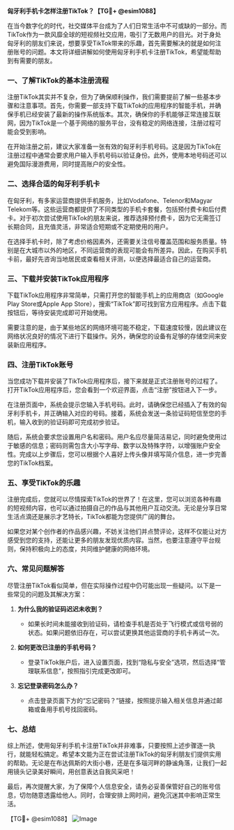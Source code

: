 **匈牙利手机卡怎样注册TikTok？【TG💪+ @esim1088】**

在当今数字化的时代，社交媒体平台成为了人们日常生活中不可或缺的一部分。而TikTok作为一款风靡全球的短视频社交应用，吸引了无数用户的目光。对于身处匈牙利的朋友们来说，想要享受TikTok带来的乐趣，首先需要解决的就是如何注册账号的问题。本文将详细讲解如何使用匈牙利手机卡注册TikTok，希望能帮助到有需要的朋友。

### 一、了解TikTok的基本注册流程

注册TikTok其实并不复杂，但为了确保顺利操作，我们需要提前了解一些基本步骤和注意事项。首先，你需要一部支持下载TikTok的应用程序的智能手机，并确保手机已经安装了最新的操作系统版本。其次，确保你的手机能够正常连接互联网，因为TikTok是一个基于网络的服务平台，没有稳定的网络连接，注册过程可能会受到影响。

在开始注册之前，建议大家准备一张有效的匈牙利手机号码。这是因为TikTok在注册过程中通常会要求用户输入手机号码以验证身份。此外，使用本地号码还可以避免国际漫游费用，同时提高账户的安全性。

### 二、选择合适的匈牙利手机卡

在匈牙利，有多家运营商提供手机服务，比如Vodafone、Telenor和Magyar Telekom等。这些运营商都提供了不同类型的手机卡套餐，包括预付费卡和后付费卡。对于初次尝试使用TikTok的朋友来说，推荐选择预付费卡，因为它无需签订长期合同，且充值灵活，非常适合短期或不定期使用的用户。

在选择手机卡时，除了考虑价格因素外，还需要关注信号覆盖范围和服务质量。特别是在大城市以外的地区，不同运营商的表现可能会有所差异。因此，在购买手机卡前，最好先咨询当地居民或查看相关评测，以便选择最适合自己的运营商。

### 三、下载并安装TikTok应用程序

下载TikTok应用程序非常简单，只需打开您的智能手机上的应用商店（如Google Play Store或Apple App Store），搜索“TikTok”即可找到官方应用程序。点击下载按钮后，等待安装完成即可开始使用。

需要注意的是，由于某些地区的网络环境可能不稳定，下载速度较慢，因此建议在网络状况良好的情况下进行下载操作。另外，确保您的设备有足够的存储空间来安装新应用程序。

### 四、注册TikTok账号

当您成功下载并安装了TikTok应用程序后，接下来就是正式注册账号的过程了。打开TikTok应用程序后，您会看到一个欢迎界面，点击“注册”按钮进入下一步。

在注册页面中，系统会提示您输入手机号码。此时，请确保您已经插入了有效的匈牙利手机卡，并正确输入对应的号码。接着，系统会发送一条验证码短信至您的手机，输入收到的验证码即可完成初步验证。

随后，系统会要求您设置用户名和密码。用户名应尽量简洁易记，同时避免使用过于敏感的信息；密码则需包含大小写字母、数字以及特殊字符，以增强账户安全性。完成以上步骤后，您可以根据个人喜好上传头像并填写简介信息，进一步完善您的TikTok档案。

### 五、享受TikTok的乐趣

注册完成后，您就可以尽情探索TikTok的世界了！在这里，您可以浏览各种有趣的短视频内容，也可以通过拍摄自己的作品与其他用户互动交流。无论是分享日常生活点滴还是展示才艺特长，TikTok都能为您提供广阔的舞台。

如果您对某个创作者的作品感兴趣，不妨关注他们并点赞评论，这样不仅能让对方感受到您的支持，还能让更多的朋友发现优质内容。当然，也要注意遵守平台规则，保持积极向上的态度，共同维护健康的网络环境。

### 六、常见问题解答

尽管注册TikTok看似简单，但在实际操作过程中仍可能出现一些疑问。以下是一些常见的问题及其解决方案：

1. **为什么我的验证码迟迟未收到？**
   - 如果长时间未能接收到验证码，请检查手机是否处于飞行模式或信号弱的状态。如果问题依旧存在，可以尝试更换其他运营商的手机卡再试一次。

2. **如何更改已注册的手机号码？**
   - 登录TikTok账户后，进入设置页面，找到“隐私与安全”选项，然后选择“管理联系信息”，按照指引完成更改即可。

3. **忘记登录密码怎么办？**
   - 点击登录页面下方的“忘记密码？”链接，按照提示输入相关信息并通过邮箱或备用手机号找回密码。

### 七、总结

综上所述，使用匈牙利手机卡注册TikTok并非难事，只要按照上述步骤逐一执行，就能轻松搞定。希望本文能为正在尝试注册TikTok的匈牙利朋友们提供实用的帮助。无论是在布达佩斯的大街小巷，还是在多瑙河畔的静谧角落，让我们一起用镜头记录美好瞬间，用创意表达自我风采吧！

最后，再次提醒大家，为了保障个人信息安全，请务必妥善保管好自己的账号信息，切勿随意透露给他人。同时，合理安排上网时间，避免沉迷其中影响正常生活。

【TG💪+ @esim1088】
![Image](https://i.postimg.cc/4NQfJmqS/Snipaste-2025-05-13-00-14-12.png)
